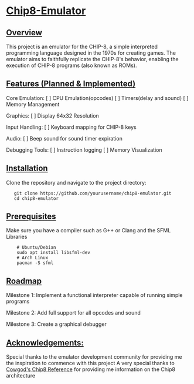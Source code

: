 # <ins>Chip8-Emulator

## <ins>Overview

This project is an emulator for the CHIP-8, a simple interpreted programming language designed in the 1970s for creating games. The emulator aims to faithfully replicate the CHIP-8's behavior, enabling the execution of CHIP-8 programs (also known as ROMs).

## <ins>Features (Planned & Implemented)

Core Emulation:
[ ] CPU Emulation(opcodes)
[ ] Timers(delay and sound)
[ ] Memory Management

Graphics:
[ ] Display 64x32 Resolution

Input Handling:
[ ] Keyboard mapping for CHIP-8 keys

Audio:
[ ] Beep sound for sound timer expiration

Debugging Tools:
[ ] Instruction logging
[ ] Memory Visualization

## <ins>Installation
Clone the repository and navigate to the project directory:
```
   git clone https://github.com/yourusername/chip8-emulator.git  
   cd chip8-emulator
```
## <ins>Prerequisites
Make sure you have a compiler such as G++ or Clang and the SFML Libraries
```
    # Ubuntu/Debian
    sudo apt install libsfml-dev
    # Arch Linux
    pacman -S sfml
```
## <ins>Roadmap

Milestone 1: Implement a functional interpreter capable of running simple programs

Milestone 2: Add full support for all opcodes and sound

Milestone 3: Create a graphical debugger

## <ins>Acknowledgements:

Special thanks to the emulator development community for providing me the inspiration to commence with this project
A very special thanks to [Cowgod's Chip8 Reference](http://devernay.free.fr/hacks/chip8/C8TECH10.HTM) for providing me information on the Chip8 architecture
    
